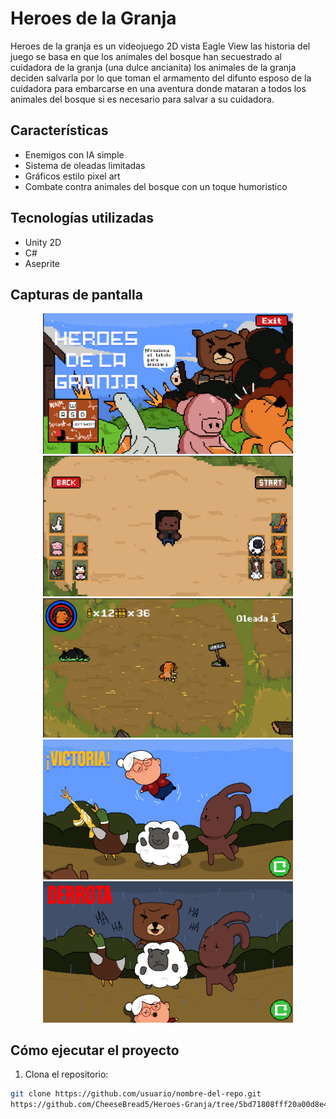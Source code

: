 # Heroes de la Granja

Heroes de la granja es un videojuego 2D vista Eagle View las historia del juego se basa en que los animales del bosque han secuestrado al cuidadora de la granja (una dulce ancianita) los animales de la granja deciden salvarla por lo que toman el armamento del difunto esposo de la cuidadora para embarcarse en una aventura donde mataran a todos los animales del bosque si es necesario para salvar a su cuidadora.

##  Características

-  Enemigos con IA simple
-  Sistema de oleadas limitadas
-  Gráficos estilo pixel art
-  Combate contra animales del bosque con un toque humoristico

##  Tecnologías utilizadas

- Unity 2D
- C#
- Aseprite

## Capturas de pantalla

<p align="center">
  <img src="./Assets/GitHub/MP.png" width="400"/>
  <img src="./Assets/GitHub/MSP.png" width="400"/>
  <img src="./Assets/GitHub/GAME.png" width="400"/>
  <img src="./Assets/GitHub/MV.png" width="400"/>
  <img src="./Assets/GitHub/MD.png" width="400"/>
  
</p>

##  Cómo ejecutar el proyecto

1. Clona el repositorio:
```bash
git clone https://github.com/usuario/nombre-del-repo.git
https://github.com/CheeseBread5/Heroes-Granja/tree/5bd71808fff20a00d8e41bdd0c920bbdf7a0fc46

